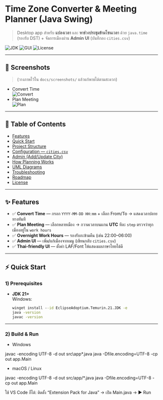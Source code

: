 # Time Zone Converter & Meeting Planner (Java Swing)

> Desktop app สำหรับ **แปลงเวลา** และ **หาช่วงประชุมข้ามโซนเวลา** ด้วย `java.time` (รองรับ DST) + จัดการเมืองผ่าน **Admin UI** (บันทึกลง `cities.csv`)

![JDK](https://img.shields.io/badge/JDK-21%2B-blue)
![GUI](https://img.shields.io/badge/GUI-Swing-informational)
![License](https://img.shields.io/badge/License-MIT-green)

---

## 📸 Screenshots
> (วางภาพไว้ใน `docs/screenshots/` แล้วแก้พาธได้ตามสะดวก)
- Convert Time  
  ![Convert](docs/screenshots/convert.png)
- Plan Meeting  
  ![Plan](docs/screenshots/plan.png)

---

## 🧭 Table of Contents
- [Features](#features)
- [Quick Start](#quick-start)
- [Project Structure](#project-structure)
- [Configuration — `cities.csv`](#configuration--citiescsv)
- [Admin (Add/Update City)](#admin-addupdate-city)
- [How Planning Works](#how-planning-works)
- [UML Diagrams](#uml-diagrams)
- [Troubleshooting](#troubleshooting)
- [Roadmap](#roadmap)
- [License](#license)

---

## ✨ Features
- ✅ **Convert Time** — กรอก `YYYY-MM-DD HH:mm` + เลือก From/To → แสดงเวลาปลายทางทันที  
- ✅ **Plan Meeting** — เลือกหลายเมือง → กวาดเวลาบนแกน **UTC** ทีละ `step` ตรวจว่าทุกเมืองอยู่ใน `work hours`  
- ✅ **Overnight Work Hours** — รองรับกะข้ามคืน (เช่น 22:00–06:00)  
- ✅ **Admin UI** — เพิ่ม/แก้เมืองจากเมนู (เขียนกลับ `cities.csv`)  
- ✅ **Thai-friendly UI** — ตั้งค่า LAF/Font ให้แสดงผลภาษาไทยได้ดี

---

## ⚡ Quick Start

### 1) Prerequisites
- **JDK 21+**  
  Windows:
  ```bat
  winget install --id EclipseAdoptium.Temurin.21.JDK -e
  java -version
  javac -version

---

### 2) Build & Run

- Windows

javac -encoding UTF-8 -d out src\app\*.java
java  -Dfile.encoding=UTF-8 -cp out app.Main


- macOS / Linux

javac -encoding UTF-8 -d out src/app/*.java
java  -Dfile.encoding=UTF-8 -cp out app.Main


ใช้ VS Code ก็ได้: ติดตั้ง “Extension Pack for Java” → เปิด Main.java → ▶ Run
